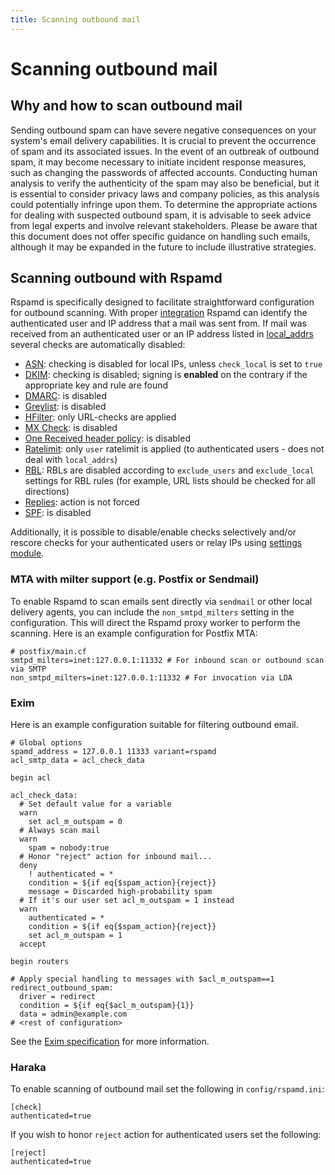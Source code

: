 ```yaml
---
title: Scanning outbound mail
---
```


# Scanning outbound mail

## Why and how to scan outbound mail

Sending outbound spam can have severe negative consequences on your system's email delivery capabilities. It is crucial to prevent the occurrence of spam and its associated issues. In the event of an outbreak of outbound spam, it may become necessary to initiate incident response measures, such as changing the passwords of affected accounts. Conducting human analysis to verify the authenticity of the spam may also be beneficial, but it is essential to consider privacy laws and company policies, as this analysis could potentially infringe upon them. To determine the appropriate actions for dealing with suspected outbound spam, it is advisable to seek advice from legal experts and involve relevant stakeholders. Please be aware that this document does not offer specific guidance on handling such emails, although it may be expanded in the future to include illustrative strategies.

## Scanning outbound with Rspamd

Rspamd is specifically designed to facilitate straightforward configuration for outbound scanning. With proper [integration](/tutorials/integration) Rspamd  can identify the authenticated user and IP address that a mail was sent from. If mail was received from an authenticated user or an IP address listed in [local_addrs](/configuration/options) several checks are automatically disabled: 

 - [ASN](/modules/asn): checking is disabled for local IPs, unless `check_local` is set to `true`
 - [DKIM](/modules/dkim): checking is disabled; signing is **enabled** on the contrary if the appropriate key and rule are found
 - [DMARC](/modules/dmarc): is disabled
 - [Greylist](/modules/greylisting): is disabled
 - [HFilter](/modules/hfilter): only URL-checks are applied
 - [MX Check](/modules/mx_check): is disabled
 - [One Received header policy](/modules/once_received): is disabled
 - [Ratelimit](/modules/ratelimit): only `user` ratelimit is applied (to authenticated users - does not deal with `local_addrs`)
 - [RBL](/modules/rbl): RBLs are disabled according to `exclude_users` and `exclude_local` settings for RBL rules (for example, URL lists should be checked for all directions)
 - [Replies](/modules/replies): action is not forced
 - [SPF](/modules/spf): is disabled

Additionally, it is possible to disable/enable checks selectively and/or rescore checks for your authenticated users or relay IPs using [settings module](/configuration/settings).

### MTA with milter support (e.g. Postfix or Sendmail)

To enable Rspamd to scan emails sent directly via `sendmail` or other local delivery agents, you can include the `non_smtpd_milters` setting in the configuration. This will direct the Rspamd proxy worker to perform the scanning. Here is an example configuration for Postfix MTA:

~~~
# postfix/main.cf
smtpd_milters=inet:127.0.0.1:11332 # For inbound scan or outbound scan via SMTP
non_smtpd_milters=inet:127.0.0.1:11332 # For invocation via LDA
~~~

### Exim

Here is an example configuration suitable for filtering outbound email.

~~~
# Global options
spamd_address = 127.0.0.1 11333 variant=rspamd
acl_smtp_data = acl_check_data

begin acl

acl_check_data:
  # Set default value for a variable
  warn
    set acl_m_outspam = 0
  # Always scan mail
  warn
    spam = nobody:true
  # Honor "reject" action for inbound mail...
  deny
    ! authenticated = *
    condition = ${if eq{$spam_action}{reject}}
    message = Discarded high-probability spam
  # If it's our user set acl_m_outspam = 1 instead
  warn
    authenticated = *
    condition = ${if eq{$spam_action}{reject}}
    set acl_m_outspam = 1
  accept

begin routers

# Apply special handling to messages with $acl_m_outspam==1
redirect_outbound_spam:
  driver = redirect
  condition = ${if eq{$acl_m_outspam}{1}}
  data = admin@example.com
# <rest of configuration>
~~~

See the [Exim specification](https://www.exim.org/exim-html-current/doc/html/spec_html/) for more information.

### Haraka

To enable scanning of outbound mail set the following in `config/rspamd.ini`:

~~~
[check]
authenticated=true
~~~

If you wish to honor `reject` action for authenticated users set the following:

~~~
[reject]
authenticated=true
~~~
